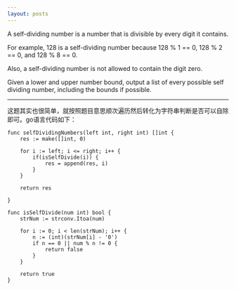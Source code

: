 ```yaml
---
layout: posts
---
```

 A self-dividing number is a number that is divisible by every digit it contains.  

For example, 128 is a self-dividing number because 128 % 1 == 0, 128 % 2 == 0, and 128 % 8 == 0.  

Also, a self-dividing number is not allowed to contain the digit zero.  

Given a lower and upper number bound, output a list of every possible self dividing number, including the bounds if possible.   

---
这题其实也很简单，就按照题目意思顺次遍历然后转化为字符串判断是否可以自除即可。go语言代码如下：  
```
func selfDividingNumbers(left int, right int) []int {
    res := make([]int, 0)
    
    for i := left; i <= right; i++ {
        if(isSelfDivide(i)) {
            res = append(res, i)
        }
    }
    
    return res
    
}

func isSelfDivide(num int) bool {
    strNum := strconv.Itoa(num)
    
    for i := 0; i < len(strNum); i++ {
        n := (int)(strNum[i] - '0')
        if n == 0 || num % n != 0 {
            return false
        }
    }
    
    return true
}
```
